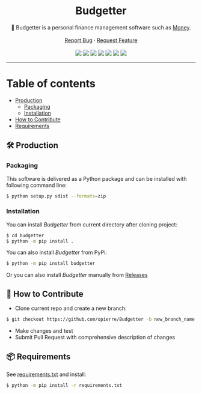 <br />
<div align="center">
  <h1 align="center">Budgetter</h1>
  <p align="center">
    🧾 Budgetter is a personal finance management software such as <a href="https://en.wikipedia.org/wiki/Microsoft_Money">Money</a>.
    <br />
    <br />
    <a href="https://github.com/opierre/Budgetter/issues">Report Bug</a>
    ·
    <a href="https://github.com/opierre/Budgetter/issues">Request Feature</a>
    <br />
    <br />    
    <a style="text-decoration:none" href="https://github.com/opierre/Budgetter/actions/workflows/pylint.yml" target="_blank">
      <img src="https://img.shields.io/endpoint?url=https://gist.githubusercontent.com/opierre/da061024a6dc8c3dcaf32f4e79abf032/raw/pylint.json">
    </a>
    <a style="text-decoration:none" href="https://sonarcloud.io/summary/new_code?id=opierre_Budgetter" target="_blank">
      <img src="https://sonarcloud.io/api/project_badges/measure?project=opierre_Budgetter&metric=alert_status">
    </a>
    <a style="text-decoration:none" href="https://sonarcloud.io/summary/new_code?id=opierre_Budgetter" target="_blank">
      <img src="https://sonarcloud.io/api/project_badges/measure?project=opierre_Budgetter&metric=vulnerabilities">
    </a>
    <a style="text-decoration:none" href="https://sonarcloud.io/summary/new_code?id=opierre_Budgetter" target="_blank">
      <img src="https://sonarcloud.io/api/project_badges/measure?project=opierre_Budgetter&metric=bugs">
    </a>
    <a style="text-decoration:none" href="https://sonarcloud.io/summary/new_code?id=opierre_Budgetter" target="_blank">
      <img src="https://sonarcloud.io/api/project_badges/measure?project=opierre_Budgetter&metric=security_rating">
    </a>
    <a style="text-decoration:none" href="https://sonarcloud.io/summary/new_code?id=opierre_Budgetter" target="_blank">
      <img src="https://sonarcloud.io/api/project_badges/measure?project=opierre_Budgetter&metric=sqale_rating">
    </a>
    <a style="text-decoration:none" href="https://sonarcloud.io/summary/new_code?id=opierre_Budgetter" target="_blank">
      <img src="https://sonarcloud.io/api/project_badges/measure?project=opierre_Budgetter&metric=reliability_rating">
    </a>
  </p>
</div>

---
Table of contents
=================

* [Production](#production)
    * [Packaging](#packaging)
    * [Installation](#installing)
* [How to Contribute](#howtocontribute)
* [Requirements](#requirements)

## <a name="production"></a> 🛠️ Production

### <a name="packaging"></a> Packaging

This software is delivered as a Python package and can be installed with following command line:

```bash
$ python setup.py sdist --formats=zip
```

### <a name="installing"></a> Installation

You can install *Budgetter* from current directory after cloning project:

```bash
$ cd budgetter
$ python -m pip install .
```

You can also install *Budgetter* from PyPi:

```bash
$ python -m pip install budgetter
```

Or you can also install *Budgetter* manually from [Releases](https://github.com/opierre/Budgetter/releases)

## <a name="howtocontribute"></a> 🧪 How to Contribute

* Clone current repo and create a new branch:

```bash
$ git checkout https://github.com/opierre/Budgetter -b new_branch_name
```

* Make changes and test
* Submit Pull Request with comprehensive description of changes

## <a name="requirements"></a> 📦 Requirements

See [requirements.txt](requirements.txt) and install:

```bash
$ python -m pip install -r requirements.txt
```
